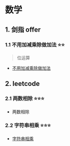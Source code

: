# 数学

## 1. 剑指 offer

### 1.1 不用加减乘除做加法 ⭐⭐

> 位运算

* [不用加减乘除做加法](https://www.nowcoder.com/practice/59ac416b4b944300b617d4f7f111b215?tpId=13&tqId=11201&tPage=1&rp=1&ru=/ta/coding-interviews&qru=/ta/coding-interviews/question-ranking)

## 2. leetcode

### 2.1 两数相除 ⭐⭐⭐

* 两数相除

### 2.2 字符串相乘 ⭐⭐⭐

* [字符串相乘](https://leetcode-cn.com/problems/multiply-strings/)

### 